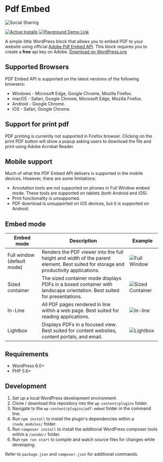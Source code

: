# Pdf Embed

![Social Sharing](https://github.com/tropicalista/pdf-embed/blob/main/_wordpress-org/banner-1544x500.png)

[![Active Installs](https://img.shields.io/wordpress/plugin/installs/pdf-embed?logo=wordpress&logoColor=%23fff&label=Active%20Installs&labelColor=%230F172A&color=%230F172A)](https://wordpress.org/plugins/pdf-embed/) [![Playground Demo Link](https://img.shields.io/wordpress/plugin/v/pdf-embed?logo=wordpress&logoColor=%23fff&label=Playground%20Demo&labelColor=%233858e9&color=%233858e9)](https://playground.wordpress.net/?blueprint-url=https://raw.githubusercontent.com/tropicalista/pdf-embed/main/.playground/blueprint.json)

A simple little WordPress block that allows you to embed PDF to your website using official [Adobe Pdf Embed API](https://www.adobe.io/apis/documentcloud/dcsdk/pdf-embed.html). This block requires you to create a **free** api key on Adobe. [Download on WordPress.org](https://wordpress.org/plugins/pdf-embed/)

## Supported Browsers

PDF Embed API is supported on the latest versions of the following browsers:

- Windows - Microsoft Edge, Google Chrome, Mozilla Firefox.
- macOS - Safari, Google Chrome, Microsoft Edge, Mozilla Firefox.
- Android - Google Chrome.
- iOS - Safari, Google Chrome.

## Support for print pdf

PDF printing is currently not supported in Firefox browser. Clicking on the print PDF button will show a popup asking users to download the file and print using Adobe Acrobat Reader.

## Mobile support

Much of what the PDF Embed API delivers is supported in the mobile devices. However, there are some limitations:

- Annotation tools are not supported on phones in Full Window embed mode. These tools are supported on tablets (both Android and iOS).
- Print functionality is unsupported.
- PDF download is unsupported on iOS devices, but it is supported on Android.

## Embed mode

| Embed mode                 | Description                                                                                                                         | Example                      |
|----------------------------|-------------------------------------------------------------------------------------------------------------------------------------|------------------------------|
| Full window (default mode) | Renders the PDF viewer into the full height and width of the parent element. Best suited for storage and productivity applications. | ![Full Window](https://developer.adobe.com/document-services/docs/static/38e444fffa8fc0f335e8464d4ee70420/f1bd9/embedfull.webp) |
| Sized container            | The sized container mode displays PDFs in a boxed container with landscape orientation. Best suited for presentations.              | ![Sized Container](https://developer.adobe.com/document-services/docs/static/ac789460629aad711a093856dfe0f690/f1bd9/embedsized.webp) |
| In-Line                    | All PDF pages rendered in line within a web page. Best suited for reading applications.                                             | ![In-line](https://developer.adobe.com/document-services/docs/static/9e248d1adb940e7f8f9c14dab8023415/f1bd9/embedinline.webp) |
| Lightbox                   | Displays PDFs in a focused view. Best suited for content websites, content portals, and email.                                      | ![Lightbox](https://developer.adobe.com/document-services/docs/static/3b9567cd27b371b4fbeecf5b2c17648a/c28f2/lightbox.webp) |


## Requirements

- WordPress 6.0+
- PHP 5.6+

## Development

1. Set up a local WordPress development environment.
2. Clone / download this repository into the `wp-content/plugins` folder.
3. Navigate to the `wp-content/plugins/pdf-embed` folder in the command line.
4. Run `npm install` to install the plugin's dependencies within a `/node_modules/` folder.
5. Run `composer install` to install the additional WordPress composer tools within a `/vendor/` folder.
6. Run `npm run start` to compile and watch source files for changes while developing.

Refer to `package.json` and `composer.json` for additional commands.